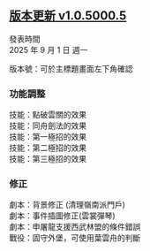 ## [版本更新 v1.0.5000.5](https://store.steampowered.com/news/app/1859910/view/527604492371231258?l=tchinese)

發表時間  
2025 年 9 月 1 日 週一

版本號：可於主標題畫面左下角確認


### 功能調整

技能：點破雲關的效果  
技能：同舟劍法的效果  
技能：第一極招的效果  
技能：第二極招的效果  
技能：第三極招的效果  



### 修正

劇本：背景修正 (清理嶺南派門戶)  
劇本：事件插圖修正(雲裳彈琴)  
劇本：申屠龍支援西武林盟的條件錯誤  
戰役：固守外堡，可使用葉雲舟的判斷  
